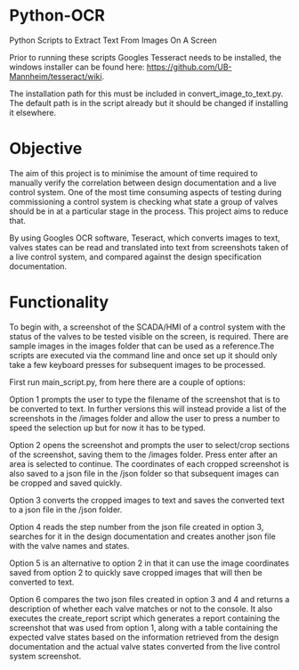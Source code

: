 # Python-OCR
Python Scripts to Extract Text From Images On A Screen

Prior to running these scripts Googles Tesseract needs to be installed, the windows installer can be found here: https://github.com/UB-Mannheim/tesseract/wiki.

The installation path for this must be included in convert_image_to_text.py. The default path is in the script already but it should be changed if installing it elsewhere.

# Objective

The aim of this project is to minimise the amount of time required to manually verify the correlation between design documentation and a live control system. One of the most
time consuming aspects of testing during commissioning a control system is checking what state a group of valves should be in at a particular stage in the process. This project
aims to reduce that.

By using Googles OCR software, Teseract, which converts images to text, valves states can be read and translated into text from screenshots taken of a live control system, and 
compared against the design specification documentation.

# Functionality

To begin with, a screenshot of the SCADA/HMI of a control system with the status of the valves to be tested visible on the screen, is required. There are sample images in the images 
folder that can be used as a reference.The scripts are executed via the command line and once set up it should only take a few keyboard presses for subsequent images to be processed.

First run main_script.py, from here there are a couple of options: 

Option 1 prompts the user to type the filename of the screenshot that is to be converted to text. In further versions this will instead provide a list of the screenshots
in the /images folder and allow the user to press a number to speed the selection up but for now it has to be typed.

Option 2 opens the screenshot and prompts the user to select/crop sections of the screenshot, saving them to the /images folder. Press enter after an area is selected to continue. 
The coordinates of each cropped screenshot is also saved to a json file in the /json folder so that subsequent images can be cropped and saved quickly.

Option 3 converts the cropped images to text and saves the converted text to a json file in the /json folder.

Option 4 reads the step number from the json file created in option 3, searches for it in the design documentation and creates another json file with the valve
names and states.

Option 5 is an alternative to option 2 in that it can use the image coordinates saved from option 2 to quickly save cropped images that will then be converted to text.

Option 6 compares the two json files created in option 3 and 4 and returns a description of whether each valve matches or not to the console. It also executes the create_report script
which generates a report containing the screenshot that was used from option 1, along with a table containing the expected valve states based on the information retrieved from the design
documentation and the actual valve states converted from the live control system screenshot.
